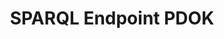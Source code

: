 ---
schema: default
title: SPARQL Endpoint PDOK
organization: PDOK
notes: desc
resources:
  - name: Endpoint GUI
    url: 'https://data.pdok.nl/sparql'
    format: html
license: ''
category:
  - Linked data
---